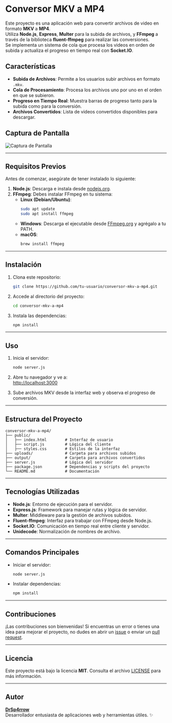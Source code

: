 # Conversor MKV a MP4

Este proyecto es una aplicación web para convertir archivos de video en formato **MKV** a **MP4**.  
Utiliza **Node.js**, **Express**, **Multer** para la subida de archivos, y **FFmpeg** a través de la biblioteca **fluent-ffmpeg** para realizar las conversiones.  
Se implementa un sistema de cola que procesa los videos en orden de subida y actualiza el progreso en tiempo real con **Socket.IO**.

## Características

- **Subida de Archivos**: Permite a los usuarios subir archivos en formato `.mkv`.
- **Cola de Procesamiento**: Procesa los archivos uno por uno en el orden en que se subieron.
- **Progreso en Tiempo Real**: Muestra barras de progreso tanto para la subida como para la conversión.
- **Archivos Convertidos**: Lista de videos convertidos disponibles para descargar.

## Captura de Pantalla

![Captura de Pantalla](ruta/a/tu/captura-de-pantalla.png)

---

## Requisitos Previos

Antes de comenzar, asegúrate de tener instalado lo siguiente:

1. **Node.js**: Descarga e instala desde [nodejs.org](https://nodejs.org).
2. **FFmpeg**: Debes instalar FFmpeg en tu sistema:
   - **Linux (Debian/Ubuntu)**:
     ```bash
     sudo apt update
     sudo apt install ffmpeg
     ```
   - **Windows**:
     Descarga el ejecutable desde [FFmpeg.org](https://ffmpeg.org/download.html) y agrégalo a tu PATH.
   - **macOS**:
     ```bash
     brew install ffmpeg
     ```

---

## Instalación

1. Clona este repositorio:
   ```bash
   git clone https://github.com/tu-usuario/conversor-mkv-a-mp4.git
   ```
2. Accede al directorio del proyecto:
   ```bash
   cd conversor-mkv-a-mp4
   ```
3. Instala las dependencias:
   ```bash
   npm install
   ```

---

## Uso

1. Inicia el servidor:
   ```bash
   node server.js
   ```
2. Abre tu navegador y ve a:  
   [http://localhost:3000](http://localhost:3000)

3. Sube archivos MKV desde la interfaz web y observa el progreso de conversión.

---

## Estructura del Proyecto

```plaintext
conversor-mkv-a-mp4/
├── public/
│   ├── index.html        # Interfaz de usuario
│   ├── script.js         # Lógica del cliente
│   ├── styles.css        # Estilos de la interfaz
├── uploads/              # Carpeta para archivos subidos
├── output/               # Carpeta para archivos convertidos
├── server.js             # Lógica del servidor
├── package.json          # Dependencias y scripts del proyecto
└── README.md             # Documentación
```

---

## Tecnologías Utilizadas

- **Node.js**: Entorno de ejecución para el servidor.
- **Express.js**: Framework para manejar rutas y lógica de servidor.
- **Multer**: Middleware para la gestión de archivos subidos.
- **Fluent-ffmpeg**: Interfaz para trabajar con FFmpeg desde Node.js.
- **Socket.IO**: Comunicación en tiempo real entre cliente y servidor.
- **Unidecode**: Normalización de nombres de archivo.

---

## Comandos Principales

- Iniciar el servidor:
  ```bash
  node server.js
  ```
- Instalar dependencias:
  ```bash
  npm install
  ```

---

## Contribuciones

¡Las contribuciones son bienvenidas! Si encuentras un error o tienes una idea para mejorar el proyecto, no dudes en abrir un [issue](https://github.com/DrSp4rrow/Notty-video-convert/issues) o enviar un [pull request](https://github.com/DrSp4rrow/Notty-video-convert/pulls).

---

## Licencia

Este proyecto está bajo la licencia **MIT**. Consulta el archivo [LICENSE](LICENSE) para más información.

---

## Autor

**[DrSp4rrow](https://github.com/DrSp4rrow)**  
Desarrollador entusiasta de aplicaciones web y herramientas útiles. ✨
